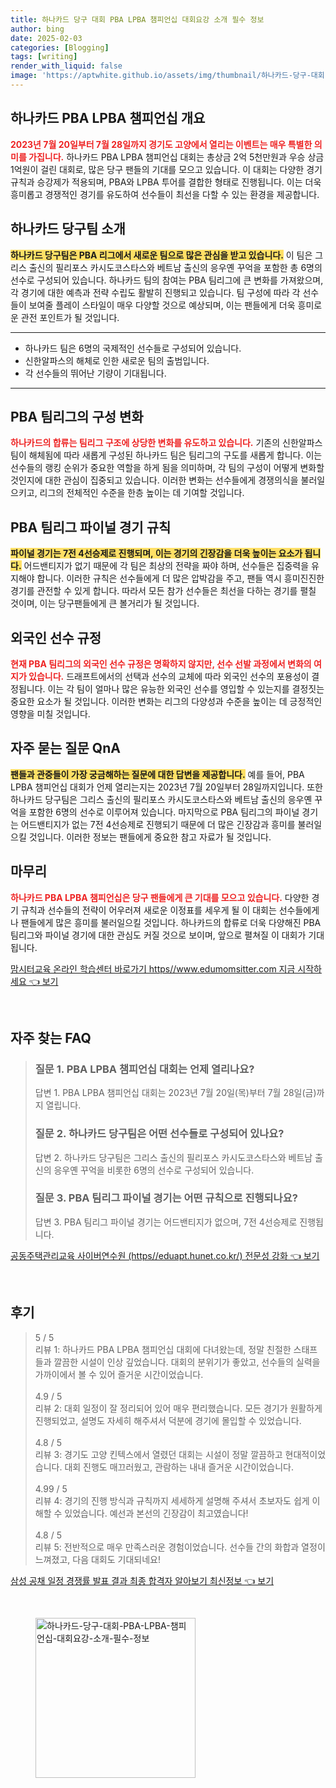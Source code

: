 ```yaml
---
title: 하나카드 당구 대회 PBA LPBA 챔피언십 대회요강 소개 필수 정보
author: bing
date: 2025-02-03
categories: [Blogging]
tags: [writing]
render_with_liquid: false
image: 'https://aptwhite.github.io/assets/img/thumbnail/하나카드-당구-대회-PBA-LPBA-챔피언십-대회요강-소개-필수-정보.webp'
---
```



<h2 id='하나카드_PBA_LPBA_챔피언십_개요'>하나카드 PBA LPBA 챔피언십 개요</h2>

<p><b><span style="color: #ee2323;">2023년 7월 20일부터 7월 28일까지 경기도 고양에서 열리는 이벤트는 매우 특별한 의미를 가집니다.</span></b> 하나카드 PBA LPBA 챔피언십 대회는 총상금 2억 5천만원과 우승 상금 1억원이 걸린 대회로, 많은 당구 팬들의 기대를 모으고 있습니다. 이 대회는 다양한 경기 규칙과 승강제가 적용되며, PBA와 LPBA 투어를 결합한 형태로 진행됩니다. 이는 더욱 흥미롭고 경쟁적인 경기를 유도하여 선수들이 최선을 다할 수 있는 환경을 제공합니다.</p>

<h2 id='하나카드_당구팀_소개'>하나카드 당구팀 소개</h2>

<p><b><span style="background-color: #ffe066;">하나카드 당구팀은 PBA 리그에서 새로운 팀으로 많은 관심을 받고 있습니다.</span></b> 이 팀은 그리스 출신의 필리포스 카시도코스타스와 베트남 출신의 응우옌 꾸억을 포함한 총 6명의 선수로 구성되어 있습니다. 하나카드 팀의 참여는 PBA 팀리그에 큰 변화를 가져왔으며, 각 경기에 대한 예측과 전략 수립도 활발히 진행되고 있습니다. 팀 구성에 따라 각 선수들이 보여줄 플레이 스타일이 매우 다양할 것으로 예상되며, 이는 팬들에게 더욱 흥미로운 관전 포인트가 될 것입니다.</p>

<hr />

<ul>
    <li>하나카드 팀은 6명의 국제적인 선수들로 구성되어 있습니다.</li>
    <li>신한알파스의 해체로 인한 새로운 팀의 출범입니다.</li>
    <li>각 선수들의 뛰어난 기량이 기대됩니다.</li>
</ul>

<hr />

<h2 id='PBA_팀리그의_구성_변화'>PBA 팀리그의 구성 변화</h2>

<p><b><span style="color: #ee2323;">하나카드의 합류는 팀리그 구조에 상당한 변화를 유도하고 있습니다.</span></b> 기존의 신한알파스 팀이 해체됨에 따라 새롭게 구성된 하나카드 팀은 팀리그의 구도를 새롭게 합니다. 이는 선수들의 랭킹 순위가 중요한 역할을 하게 됨을 의미하며, 각 팀의 구성이 어떻게 변화할 것인지에 대한 관심이 집중되고 있습니다. 이러한 변화는 선수들에게 경쟁의식을 불러일으키고, 리그의 전체적인 수준을 한층 높이는 데 기여할 것입니다.</p>

<h2 id='PBA_팀리그_파이널_경기_규칙'>PBA 팀리그 파이널 경기 규칙</h2>

<p><b><span style="background-color: #ffe066;">파이널 경기는 7전 4선승제로 진행되며, 이는 경기의 긴장감을 더욱 높이는 요소가 됩니다.</span></b> 어드밴티지가 없기 때문에 각 팀은 최상의 전략을 짜야 하며, 선수들은 집중력을 유지해야 합니다. 이러한 규칙은 선수들에게 더 많은 압박감을 주고, 팬들 역시 흥미진진한 경기를 관전할 수 있게 합니다. 따라서 모든 참가 선수들은 최선을 다하는 경기를 펼칠 것이며, 이는 당구팬들에게 큰 볼거리가 될 것입니다.</p>

<h2 id='외국인_선수_규정'>외국인 선수 규정</h2>

<p><b><span style="color: #ee2323;">현재 PBA 팀리그의 외국인 선수 규정은 명확하지 않지만, 선수 선발 과정에서 변화의 여지가 있습니다.</span></b> 드래프트에서의 선택과 선수의 교체에 따라 외국인 선수의 포용성이 결정됩니다. 이는 각 팀이 얼마나 많은 유능한 외국인 선수를 영입할 수 있는지를 결정짓는 중요한 요소가 될 것입니다. 이러한 변화는 리그의 다양성과 수준을 높이는 데 긍정적인 영향을 미칠 것입니다.</p>

<h2 id='자주_묻는_질문_QnA'>자주 묻는 질문 QnA</h2>

<p><b><span style="background-color: #ffe066;">팬들과 관중들이 가장 궁금해하는 질문에 대한 답변을 제공합니다.</span></b> 예를 들어, PBA LPBA 챔피언십 대회가 언제 열리는지는 2023년 7월 20일부터 28일까지입니다. 또한 하나카드 당구팀은 그리스 출신의 필리포스 카시도코스타스와 베트남 출신의 응우옌 꾸억을 포함한 6명의 선수로 이루어져 있습니다. 마지막으로 PBA 팀리그의 파이널 경기는 어드밴티지가 없는 7전 4선승제로 진행되기 때문에 더 많은 긴장감과 흥미를 불러일으킬 것입니다. 이러한 정보는 팬들에게 중요한 참고 자료가 될 것입니다.</p>

<h2 id='마무리'>마무리</h2>

<p><b><span style="color: #ee2323;">하나카드 PBA LPBA 챔피언십은 당구 팬들에게 큰 기대를 모으고 있습니다.</span></b> 다양한 경기 규칙과 선수들의 전략이 어우러져 새로운 이정표를 세우게 될 이 대회는 선수들에게나 팬들에게 많은 흥미를 불러일으킬 것입니다. 하나카드의 합류로 더욱 다양해진 PBA 팀리그와 파이널 경기에 대한 관심도 커질 것으로 보이며, 앞으로 펼쳐질 이 대회가 기대됩니다.</p>


<p><a class="click-button" title="맘시터교육 온라인 학습센터 바로가기 https//www.edumomsitter.com 지금 시작하세요" href="https://aptwhite.github.io/posts/%EB%A7%98%EC%8B%9C%ED%84%B0%EA%B5%90%EC%9C%A1-%EC%98%A8%EB%9D%BC%EC%9D%B8-%ED%95%99%EC%8A%B5%EC%84%BC%ED%84%B0-%EB%B0%94%EB%A1%9C%EA%B0%80%EA%B8%B0-httpswww.edumomsitter.com-%EC%A7%80%EA%B8%88-%EC%8B%9C%EC%9E%91%ED%95%98%EC%84%B8%EC%9A%94/" rel="dofollow">맘시터교육 온라인 학습센터 바로가기 https//www.edumomsitter.com 지금 시작하세요 👈 보기</a></p><br>
<h2 id='자주_찾는_FAQ'>자주 찾는 FAQ</h2>
<div itemscope="" itemtype="https://schema.org/FAQPage"> 
<blockquote> 
<div itemscope="" itemprop="mainEntity" itemtype="https://schema.org/Question"> 
<h3 itemprop="name">질문 1. PBA LPBA 챔피언십 대회는 언제 열리나요?</h3> 
<div itemscope="" itemprop="acceptedAnswer" itemtype="https://schema.org/Answer"> 
<span itemprop="text"> 
<p>답변 1. PBA LPBA 챔피언십 대회는 2023년 7월 20일(목)부터 7월 28일(금)까지 열립니다.</p> 
</span> 
</div> 
</div> 
<div itemscope="" itemprop="mainEntity" itemtype="https://schema.org/Question"> 
<h3 itemprop="name">질문 2. 하나카드 당구팀은 어떤 선수들로 구성되어 있나요?</h3> 
<div itemscope="" itemprop="acceptedAnswer" itemtype="https://schema.org/Answer"> 
<span itemprop="text"> 
<p>답변 2. 하나카드 당구팀은 그리스 출신의 필리포스 카시도코스타스와 베트남 출신의 응우옌 꾸억을 비롯한 6명의 선수로 구성되어 있습니다.</p> 
</span> 
</div> 
</div> 
<div itemscope="" itemprop="mainEntity" itemtype="https://schema.org/Question"> 
<h3 itemprop="name">질문 3. PBA 팀리그 파이널 경기는 어떤 규칙으로 진행되나요?</h3> 
<div itemscope="" itemprop="acceptedAnswer" itemtype="https://schema.org/Answer"> 
<span itemprop="text"> 
<p>답변 3. PBA 팀리그 파이널 경기는 어드밴티지가 없으며, 7전 4선승제로 진행됩니다.</p> 
</span> 
</div> 
</div> 
</blockquote> 
</div>
<p><a class="click-button" title="공동주택관리교육 사이버연수원 (https//eduapt.hunet.co.kr/) 전문성 강화" href="https://aptwhite.github.io/posts/%EA%B3%B5%EB%8F%99%EC%A3%BC%ED%83%9D%EA%B4%80%EB%A6%AC%EA%B5%90%EC%9C%A1-%EC%82%AC%EC%9D%B4%EB%B2%84%EC%97%B0%EC%88%98%EC%9B%90-(httpseduapt.hunet.co.kr)-%EC%A0%84%EB%AC%B8%EC%84%B1-%EA%B0%95%ED%99%94/" rel="dofollow">공동주택관리교육 사이버연수원 (https//eduapt.hunet.co.kr/) 전문성 강화 👈 보기</a></p><br>
<h2 id='후기'>후기</h2>
<div itemscope itemtype="https://schema.org/Product">
  <blockquote>
  <div itemprop="review" itemscope itemtype="https://schema.org/Review">
      <div itemprop="reviewRating" itemscope itemtype="https://schema.org/Rating"> <span itemprop="ratingValue">5</span> / <span itemprop="bestRating">5</span> </div>
      <span itemprop="reviewBody">리뷰 1: 하나카드 PBA LPBA 챔피언십 대회에 다녀왔는데, 정말 친절한 스태프들과 깔끔한 시설이 인상 깊었습니다. 대회의 분위기가 좋았고, 선수들의 실력을 가까이에서 볼 수 있어 즐거운 시간이었습니다.</span>
  </div>
  <br>
  <div itemprop="review" itemscope itemtype="https://schema.org/Review">
      <div itemprop="reviewRating" itemscope itemtype="https://schema.org/Rating"> <span itemprop="ratingValue">4.9</span> / <span itemprop="bestRating">5</span> </div>
      <span itemprop="reviewBody">리뷰 2: 대회 일정이 잘 정리되어 있어 매우 편리했습니다. 모든 경기가 원활하게 진행되었고, 설명도 자세히 해주셔서 덕분에 경기에 몰입할 수 있었습니다.</span>
  </div>
  <br>
  <div itemprop="review" itemscope itemtype="https://schema.org/Review">
      <div itemprop="reviewRating" itemscope itemtype="https://schema.org/Rating"> <span itemprop="ratingValue">4.8</span> / <span itemprop="bestRating">5</span> </div>
      <span itemprop="reviewBody">리뷰 3: 경기도 고양 킨텍스에서 열렸던 대회는 시설이 정말 깔끔하고 현대적이었습니다. 대회 진행도 매끄러웠고, 관람하는 내내 즐거운 시간이었습니다.</span>
  </div>
  <br>
  <div itemprop="review" itemscope itemtype="https://schema.org/Review">
      <div itemprop="reviewRating" itemscope itemtype="https://schema.org/Rating"> <span itemprop="ratingValue">4.99</span> / <span itemprop="bestRating">5</span> </div>
      <span itemprop="reviewBody">리뷰 4: 경기의 진행 방식과 규칙까지 세세하게 설명해 주셔서 초보자도 쉽게 이해할 수 있었습니다. 예선과 본선의 긴장감이 최고였습니다!</span>
  </div>
  <br>
  <div itemprop="review" itemscope itemtype="https://schema.org/Review">
      <div itemprop="reviewRating" itemscope itemtype="https://schema.org/Rating"> <span itemprop="ratingValue">4.8</span> / <span itemprop="bestRating">5</span> </div>
      <span itemprop="reviewBody">리뷰 5: 전반적으로 매우 만족스러운 경험이었습니다. 선수들 간의 화합과 열정이 느껴졌고, 다음 대회도 기대되네요!</span>
  </div>
  </blockquote>
</div>
<p><a class="click-button" title="삼성 공채 일정 경쟁률 발표 결과 최종 합격자 알아보기 최신정보" href="https://aptwhite.github.io/posts/%EC%82%BC%EC%84%B1-%EA%B3%B5%EC%B1%84-%EC%9D%BC%EC%A0%95-%EA%B2%BD%EC%9F%81%EB%A5%A0-%EB%B0%9C%ED%91%9C-%EA%B2%B0%EA%B3%BC-%EC%B5%9C%EC%A2%85-%ED%95%A9%EA%B2%A9%EC%9E%90-%EC%95%8C%EC%95%84%EB%B3%B4%EA%B8%B0-%EC%B5%9C%EC%8B%A0%EC%A0%95%EB%B3%B4/" rel="dofollow">삼성 공채 일정 경쟁률 발표 결과 최종 합격자 알아보기 최신정보 👈 보기</a></p><br>
<figure class="image"><img src="https://aptwhite.github.io/assets/img/thumbnail/하나카드-당구-대회-PBA-LPBA-챔피언십-대회요강-소개-필수-정보.webp" alt="하나카드-당구-대회-PBA-LPBA-챔피언십-대회요강-소개-필수-정보" width="256" height="256"></figure>